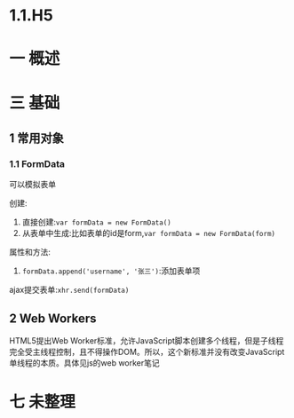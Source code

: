 # 1.1.H5

# 一 概述
# 三 基础
## 1 常用对象
### 1.1 FormData
可以模拟表单

创建:
1. 直接创建:`var formData = new FormData()`
2. 从表单中生成:比如表单的id是form,`var formData = new FormData(form)`

属性和方法:
1. `formData.append('username', '张三')`:添加表单项

ajax提交表单:`xhr.send(formData)`

## 2 Web Workers
HTML5提出Web Worker标准，允许JavaScript脚本创建多个线程，但是子线程完全受主线程控制，且不得操作DOM。所以，这个新标准并没有改变JavaScript单线程的本质。具体见js的web worker笔记

# 七 未整理